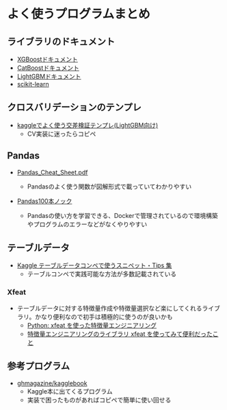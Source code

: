 # よく使うプログラムまとめ

## ライブラリのドキュメント
* [XGBoostドキュメント](https://xgboost.readthedocs.io/en/stable/index.html)
* [CatBoostドキュメント](https://catboost.ai/en/docs/)
* [LightGBMドキュメント](https://lightgbm.readthedocs.io/en/latest/index.html)
* [scikit-learn](https://scikit-learn.org/stable/index.html)

## クロスバリデーションのテンプレ

* [kaggleでよく使う交差検証テンプレ(LightGBM向け)](https://amateur-engineer-blog.com/kaggle-cv-template-lightgbm/)
  * CV実装に迷ったらコピペ

## Pandas
* [Pandas_Cheat_Sheet.pdf](https://pandas.pydata.org/Pandas_Cheat_Sheet.pdf)
  * Pandasのよく使う関数が図解形式で載っていてわかりやすい
  
* [Pandas100本ノック](https://github.com/The-Japan-DataScientist-Society/100knocks-preprocess)
  * Pandasの使い方を学習できる、Dockerで管理されているので環境構築やプログラムのエラーなどがなくやりやすい
  
## テーブルデータ
* [Kaggle テーブルデータコンペで使うスニペット・Tips 集](https://qiita.com/TaigoKuriyama/items/8f9286b5c882819adebb)
  * テーブルコンペで実践可能な方法が多数記載されている
  
### Xfeat
* テーブルデータに対する特徴量作成や特徴量選択など楽にしてくれるライブラリ。かなり便利なので初手は積極的に使うのが良いかも
  * [Python: xfeat を使った特徴量エンジニアリング](https://blog.amedama.jp/entry/xfeat)
  * [特徴量エンジニアリングのライブラリ xfeat を使ってみて便利だったこと](https://acro-engineer.hatenablog.com/entry/2020/12/15/120000)
 
## 参考プログラム
* [ghmagazine/kagglebook](https://github.com/ghmagazine/kagglebook)
  * Kaggle本に出てくるプログラム
  * 実装で困ったものがあればコピペで簡単に使い回せる
